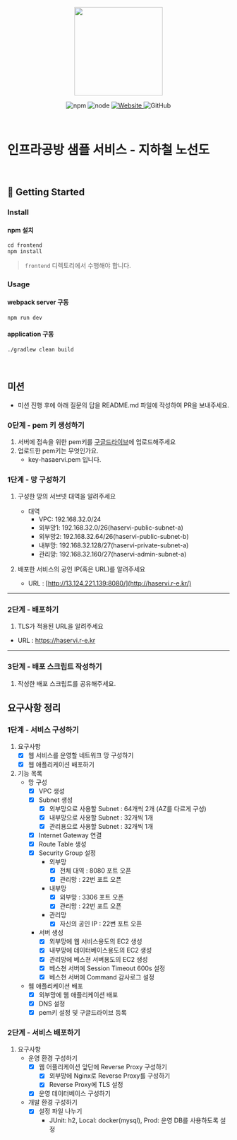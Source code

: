<p align="center">
    <img width="200px;" src="https://raw.githubusercontent.com/woowacourse/atdd-subway-admin-frontend/master/images/main_logo.png"/>
</p>
<p align="center">
  <img alt="npm" src="https://img.shields.io/badge/npm-%3E%3D%205.5.0-blue">
  <img alt="node" src="https://img.shields.io/badge/node-%3E%3D%209.3.0-blue">
  <a href="https://edu.nextstep.camp/c/R89PYi5H" alt="nextstep atdd">
    <img alt="Website" src="https://img.shields.io/website?url=https%3A%2F%2Fedu.nextstep.camp%2Fc%2FR89PYi5H">
  </a>
  <img alt="GitHub" src="https://img.shields.io/github/license/next-step/atdd-subway-service">
</p>

<br>

# 인프라공방 샘플 서비스 - 지하철 노선도

<br>

## 🚀 Getting Started

### Install

#### npm 설치

```
cd frontend
npm install
```

> `frontend` 디렉토리에서 수행해야 합니다.

### Usage

#### webpack server 구동

```
npm run dev
```

#### application 구동

```
./gradlew clean build
```

<br>

## 미션

* 미션 진행 후에 아래 질문의 답을 README.md 파일에 작성하여 PR을 보내주세요.

### 0단계 - pem 키 생성하기

1. 서버에 접속을 위한 pem키를 [구글드라이브](https://drive.google.com/drive/folders/1dZiCUwNeH1LMglp8dyTqqsL1b2yBnzd1?usp=sharing)에
   업로드해주세요
2. 업로드한 pem키는 무엇인가요.
    - key-hasaervi.pem 입니다.

### 1단계 - 망 구성하기

1. 구성한 망의 서브넷 대역을 알려주세요
    - 대역
        - VPC: 192.168.32.0/24
        - 외부망1: 192.168.32.0/26(haservi-public-subnet-a)
        - 외부망2: 192.168.32.64/26(haservi-public-subnet-b)
        - 내부망: 192.168.32.128/27(haservi-private-subnet-a)
        - 관리망: 192.168.32.160/27(haservi-admin-subnet-a)

2. 배포한 서비스의 공인 IP(혹은 URL)를 알려주세요
    - URL : [http://13.124.221.139:8080/](http://haservi.r-e.kr/)

---

### 2단계 - 배포하기

1. TLS가 적용된 URL을 알려주세요

- URL : https://haservi.r-e.kr

---

### 3단계 - 배포 스크립트 작성하기

1. 작성한 배포 스크립트를 공유해주세요.

## 요구사항 정리

### 1단계 - 서비스 구성하기

1. 요구사항
    - [x] 웹 서비스를 운영할 네트워크 망 구성하기
    - [x] 웹 애플리케이션 배포하기
2. 기능 목록
    - 망 구성
        - [x] VPC 생성
        - [x] Subnet 생성
            - [x] 외부망으로 사용할 Subnet : 64개씩 2개 (AZ를 다르게 구성)
            - [x] 내부망으로 사용할 Subnet : 32개씩 1개
            - [x] 관리용으로 사용할 Subnet : 32개씩 1개
        - [x] Internet Gateway 연결
        - [x] Route Table 생성
        - [x] Security Group 설정
            - 외부망
                - [x] 전체 대역 : 8080 포트 오픈
                - [x] 관리망 : 22번 포트 오픈
            - 내부망
                - [x] 외부망 : 3306 포트 오픈
                - [x] 관리망 : 22번 포트 오픈
            - 관리망
                - [x] 자신의 공인 IP : 22번 포트 오픈
        - 서버 생성
            -[x] 외부망에 웹 서비스용도의 EC2 생성
            -[x] 내부망에 데이터베이스용도의 EC2 생성
            -[x] 관리망에 베스쳔 서버용도의 EC2 생성
            -[x] 베스쳔 서버에 Session Timeout 600s 설정
            -[x] 베스쳔 서버에 Command 감사로그 설정
    - 웹 애플리케이션 배포
        - [x] 외부망에 웹 애플리케이션 배포
        - [x] DNS 설정
        - [x] pem키 설정 및 구글드라이브 등록

### 2단계 - 서비스 배포하기

1. 요구사항
    - 운영 환경 구성하기
        - [x] 웹 어플리케이션 앞단에 Reverse Proxy 구성하기
            - [x] 외부망에 Nginx로 Reverse Proxy를 구성하기
            - [x] Reverse Proxy에 TLS 설정
        - [x] 운영 데이터베이스 구성하기
    - 개발 환경 구성하기
        - [x] 설정 파일 나누기
            - JUnit: h2, Local: docker(mysql), Prod: 운영 DB를 사용하도록 설정
